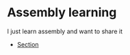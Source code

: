 # Assembly learning

I just learn assembly and want to share it

- [Section](https://www.section.io/engineering-education/assembly-part-1/)
